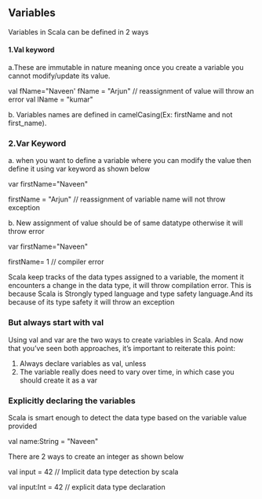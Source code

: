 ## Variables
Variables in Scala can be defined in 2 ways 

#### 1.Val keyword
a.These are immutable in nature meaning once you create a variable you cannot modify/update its value.

val fName="Naveen'
fName = "Arjun" // reassignment of value will throw an error
val lName = "kumar"

b. Variables names are defined in camelCasing(Ex: firstName and not first_name).

### 2.Var Keyword
a. when you want to define a variable where you can modify the value then define it using var keyword as shown below

var firstName="Naveen"

firstName = "Arjun" // reassignment of variable name will not throw exception

b. New assignment of value should be of same datatype otherwise it will throw error

var firstName="Naveen"

firstName= 1 // compiler error

Scala keep tracks of the data types assigned to a variable, the moment it encounters a change
in the data type, it will throw compilation error.
This is because Scala is Strongly typed language and type safety language.And its because of its 
type safety it will throw an exception

### But always start with val
Using val and var are the two ways to create variables in Scala. And now
that you’ve seen both approaches, it’s important to reiterate this point:
1. Always declare variables as val, unless
2. The variable really does need to vary over time, in which case you
   should create it as a var

### Explicitly declaring the variables
Scala is smart enough to detect the data type based on the variable value provided

val name:String = "Naveen"

There are 2 ways to create an integer as shown below

val input = 42 // Implicit data type detection by scala

val input:Int = 42 // explicit data type declaration







   

